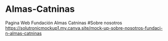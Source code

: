 # Almas-Catninas
Pagina Web Fundación Almas Catninas
#Sobre nosotros
https://solutronicmockup1.my.canva.site/mock-up-sobre-nosotros-fundaci-n-almas-catninas
